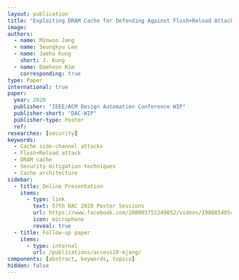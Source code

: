 ```yaml
---
layout: publication
title: "Exploiting DRAM Cache for Defending Against Flush+Reload Attack"
image:
authors:
  - name: Minwoo Jang
  - name: Seungkyu Lee
  - name: Jaeha Kung
    short: J. Kung
  - name: Daehoon Kim
    corresponding: true
type: Paper
international: true
paper:
  year: 2020
  publisher: "IEEE/ACM Design Automation Conference WIP"
  publisher-short: "DAC-WIP"
  publisher-type: Poster
  ref: 
researches: [security]
keywords:
  - Cache side-channel attacks
  - Flush+Reload attack
  - DRAM cache
  - Security mitigation techniques
  - Cache architecture
sidebar:
  - title: Online Presentation
    items:
      - type: link
        text: 57th DAC 2020 Poster Sessions
        url: https://www.facebook.com/100003751249052/videos/1986854054782950/
        icon: microphone
        reveal: true
  - title: Follow-up paper
    items:
      - type: internal
        url: /publications/access20-mjang/
components: [abstract, keywords, topics]
hidden: false
---
```

